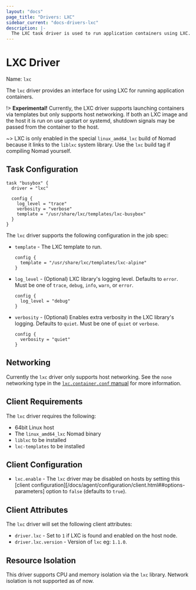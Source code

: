 ```yaml
---
layout: "docs"
page_title: "Drivers: LXC"
sidebar_current: "docs-drivers-lxc"
description: |-
  The LXC task driver is used to run application containers using LXC.
---
```


# LXC Driver

Name: `lxc`

The `lxc` driver provides an interface for using LXC for running application
containers.

!> **Experimental!** Currently, the LXC driver supports launching containers
via templates but only supports host networking. If both an LXC image and the
host it is run on use upstart or systemd, shutdown signals may be passed from
the container to the host.

~> LXC is only enabled in the special `linux_amd64_lxc` build of Nomad because
it links to the `liblxc` system library. Use the `lxc` build tag if compiling
Nomad yourself.

## Task Configuration

```hcl
task "busybox" {
  driver = "lxc"

  config {
    log_level = "trace"
    verbosity = "verbose"
    template = "/usr/share/lxc/templates/lxc-busybox"
  }
}
```

The `lxc` driver supports the following configuration in the job spec:

* `template` - The LXC template to run.

    ```hcl
    config {
      template = "/usr/share/lxc/templates/lxc-alpine"
    }
    ```

* `log_level` - (Optional) LXC library's logging level. Defaults to `error`.
  Must be one of `trace`, `debug`, `info`, `warn`, or `error`.

    ```hcl
    config {
      log_level = "debug"
    }
    ```

* `verbosity` - (Optional) Enables extra verbosity in the LXC library's
  logging. Defaults to `quiet`. Must be one of `quiet` or `verbose`.

    ```hcl
    config {
      verbosity = "quiet"
    }
    ```

## Networking

Currently the `lxc` driver only supports host networking. See the `none`
networking type in the [`lxc.container.conf` manual][lxc_man] for more
information.

[lxc_man]: https://linuxcontainers.org/lxc/manpages/man5/lxc.container.conf.5.html#lbAM

## Client Requirements

The `lxc` driver requires the following:

* 64bit Linux host
* The `linux_amd64_lxc` Nomad binary
* `liblxc` to be installed
* `lxc-templates` to be installed

## Client Configuration

* `lxc.enable` - The `lxc` driver may be disabled on hosts by setting this
  [client configuration][/docs/agent/configuration/client.html##options-parameters]
  option to `false` (defaults to `true`).

## Client Attributes

The `lxc` driver will set the following client attributes:

* `driver.lxc` - Set to `1` if LXC is found  and enabled on the host node.
* `driver.lxc.version` - Version of `lxc` eg: `1.1.0`.

## Resource Isolation

This driver supports CPU and memory isolation via the `lxc` library. Network
isolation is not supported as of now.
